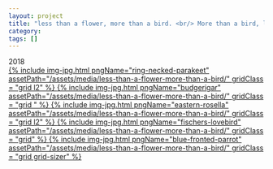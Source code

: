 ```yaml
---
layout: project
title: "less than a flower, more than a bird. <br/> More than a bird, less than a flower"
category: 
tags: []
---
```

<div class="content-container">
<div class="index-content">


<div class="grid-gutter"></div>
<div class = "grid l3 project-intro">
2018
</div>



<a href='/artworks/less-than-a-flower-more-than-a-bird/ring-necked-parakeet/'>
{% include img-jpg.html pngName="ring-necked-parakeet" assetPath="/assets/media/less-than-a-flower-more-than-a-bird/" gridClass = "grid l2" %}
</a>

<a href='/artworks/less-than-a-flower-more-than-a-bird/budgerigar/'>
{% include img-jpg.html pngName="budgerigar" assetPath="/assets/media/less-than-a-flower-more-than-a-bird/" gridClass = "grid " %}
</a>

<a href='/artworks/less-than-a-flower-more-than-a-bird/eastern-rosella/'>
{% include img-jpg.html pngName="eastern-rosella" assetPath="/assets/media/less-than-a-flower-more-than-a-bird/" gridClass = "grid l2" %}
</a>

<a href='/artworks/less-than-a-flower-more-than-a-bird/fischers-lovebird/'>
{% include img-jpg.html pngName="fischers-lovebird" assetPath="/assets/media/less-than-a-flower-more-than-a-bird/" gridClass = "grid" %}
</a>

<a href='/artworks/less-than-a-flower-more-than-a-bird/blue-fronted-parrot/'>
{% include img-jpg.html pngName="blue-fronted-parrot" assetPath="/assets/media/less-than-a-flower-more-than-a-bird/" gridClass = "grid grid-sizer" %}
</a>




</div>
</div>


